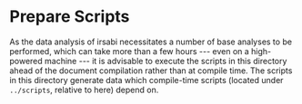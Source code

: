 # Prepare Scripts

As the data analysis of irsabi necessitates a number of base analyses to be performed, which can take more than a few hours --- even on a high-powered machine --- it is advisable to execute the scripts in this directory ahead of the document compilation rather than at compile time.
The scripts in this directory generate data which compile-time scripts (located under `../scripts`, relative to here) depend on.
